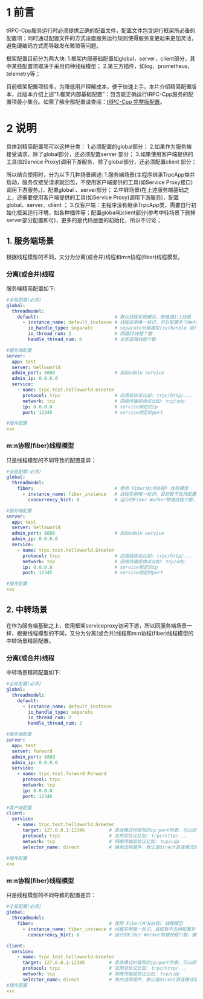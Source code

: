 
# 1 前言

tRPC-Cpp服务运行时必须提供正确的配置文件，配置文件包含运行框架所必备的配置项；同时通过配置文件的方式设置服务运行规则使得服务变更起来更加灵活，避免硬编码方式而导致发布繁琐等问题。

框架配置目前分为两大块:
1.框架内部基础配置如global，server，client部分，其中某些配置项取决于采用何种线程模型；
2.第三方插件，如log、prometheus、telemetry等；

目前框架配置项较多，为降低用户理解成本，便于快速上手，本片介绍精简配置版本，此版本介绍上述"1.框架内部基础配置"：包含能正确运行tRPC-Cpp服务的配置项最小集合。如需了解全部配置请查阅：[tRPC-Cpp 完整版配置](framework_config_full.md)。


# 2 说明
具体到精简配置项可以这样分类：
1.必须配置的global部分；
2.如果作为服务端接受请求，除了global部分，还必须配置server 部分；
3.如果使用客户端提供的工具(如Service Proxy)调用下游服务，除了global部分，还必须配置client 部分；

所以结合使用时，分为以下几种场景阐述:
1.服务端场景(主程序继承TrpcApp类并启动，服务仅接受请求就回包，不使用客户端提供的工具(如Service Proxy接口)调用下游服务。)，配置global 、server部分；
2.中转场景(在上述服务端基础之上，还需要使用客户端提供的工具(如Service Proxy)调用下游服务)，配置global、server、client ；
3.仅客户端：主程序没有继承TrpcApp类，需要自行初始化框架运行环境，如各种插件等；配置global和client部分(参考中转场景下删掉server部分配置即可)，更多的是代码层面的初始化，所以不讨论；

## 1. 服务端场景
根据线程模型的不同，又分为分离(或合并)线程和m:n协程(fiber)线程模型。
###  分离(或合并)线程

服务端精简配置如下:

```yaml
#全局配置(必须)
global:
  threadmodel:
    default:                            # 默认线程实现模式，即普通1:1线程
      - instance_name: default_instance # 线程实例唯一标识，可以配置多个default线程实例
        io_handle_type: separate        # separate分离模型(io/handle 运行在不同的线程上) 或者 merge合并模型(io/handle 运行在相同的线程上)  
        io_thread_num: 2                # 网络IO线程个数
        handle_thread_num: 6            # 业务逻辑线程个数

#服务端配置
server:
  app: test
  server: helloworld
  admin_port: 8888                      # 启动admin service
  admin_ip: 0.0.0.0
  service:
    - name: trpc.test.helloworld.Greeter
      protocol: trpc                    # 应用层协议比如: trpc/http/...
      network: tcp                      # 网络传输层协议比如: tcp/udp
      ip: 0.0.0.0                       # service绑定的ip
      port: 12345                       # service绑定的port     

#插件配置 
xxx
```
###  m:n协程(fiber)线程模型
只是线程模型的不同导致的配置差异：
```yaml
#全局配置(必须)
global:
  threadmodel:
    fiber:                              # 使用 Fiber(M:N协程) 线程模型
      - instance_name: fiber_instance   # 线程实例唯一标识，目前暂不支持配置多个Fiber线程实例
        concurrency_hint: 8             # 运行的Fiber Worker物理线程个数，建议配置为实际可用核数个数(否则读取系统配置)

#服务端配置
server:
  app: test
  server: helloworld
  admin_port: 8888                      # 启动admin service
  admin_ip: 0.0.0.0
  service:
    - name: trpc.test.helloworld.Greeter
      protocol: trpc                    # 应用层协议比如: trpc/http/...
      network: tcp                      # 网络传输层协议比如: tcp/udp
      ip: 0.0.0.0                       # service绑定的ip
      port: 12345                       # service绑定的port     

#插件配置 
xxx
```

## 2. 中转场景
在作为服务端基础之上，使用框架serviceproxy访问下游，所以同服务端场景一样，根据线程模型的不同，又分为分离(或合并)线程和m:n协程(fiber)线程模型的中转场景精简配置。

###  分离(或合并)线程

中转场景精简配置如下:
```yaml
#全局配置(必须)
global:
  threadmodel:
    default:
      - instance_name: default_instance
        io_handle_type: separate
        io_thread_num: 2
        handle_thread_num: 2

#服务端配置
server:
  app: test
  server: forword
  admin_port: 8889
  admin_ip: 0.0.0.0
  service:
    - name: trpc.test.forword.Forward
      protocol: trpc
      network: tcp
      ip: 0.0.0.0
      port: 12346
         
#客户端配置 
client:
  service:
    - name: trpc.test.helloworld.Greeter
      target: 127.0.0.1:12345         # 直连模式时填写的ip:port列表，可以同时配置多个，如 127.0.0.1:10001,127.0.0.1:10002
      protocol: trpc                  # 应用层协议比如: trpc/http/...
      network: tcp                    # 网络传输层协议比如: tcp/udp
      selector_name: direct           # 路由选择插件，默认是direct直连模式即直接配置IP:port
        
#插件配置
xxx
```

###  m:n协程(fiber)线程模型
只是线程模型的不同导致的配置差异：
```yaml
#全局配置(必须)
global:
  threadmodel:
    fiber:                            # 使用 Fiber(M:N协程) 线程模型
      - instance_name: fiber_instance # 线程实例唯一标识，目前暂不支持配置多个Fiber线程实例        
        concurrency_hint: 8           # 运行的Fiber Worker物理线程个数，建议配置为实际可用核数个数(否则读取系统配置)

client:
  service:
    - name: trpc.test.helloworld.Greeter
      target: 127.0.0.1:12345         # 直连模式时填写的ip:port列表，可以同时配置多个，如 127.0.0.1:10001,127.0.0.1:10002
      protocol: trpc                  # 应用层协议比如: trpc/http/...
      network: tcp                    # 网络传输层协议比如: tcp/udp
      selector_name: direct           # 路由选择插件，默认是direct直连模式即直接配置IP:port
#插件配置
xxx
```
